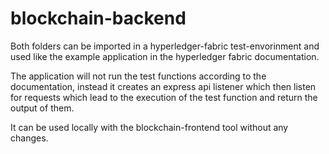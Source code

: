 # blockchain-backend

Both folders can be imported in a hyperledger-fabric test-envorinment and used like the example application in the hyperledger fabric documentation.

The application will not run the test functions according to the documentation, instead it creates an express api listener which then listen for requests which lead to the execution of the test function and return the output of them.

It can be used locally with the blockchain-frontend tool without any changes. 
